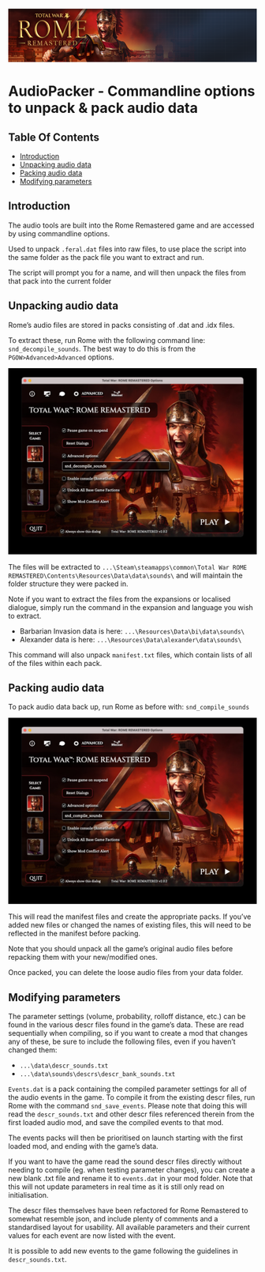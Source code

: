 ![Workshop_header_template](/Workshop_header_template.png)
# AudioPacker - Commandline options to unpack & pack audio data

## Table Of Contents

* [Introduction](#introduction)
* [Unpacking audio data](#unpacking-audio-data)
* [Packing audio data](#packing-audio-data)
* [Modifying parameters](#modifying-parameters)

## Introduction

The audio tools are built into the Rome Remastered game and are accessed by using commandline options.

Used to unpack `.feral.dat` files into raw files, to use place the script into the same folder as the pack file you want to extract and run.

The script will prompt you for a name, and will then unpack the files from that pack into the current folder

## Unpacking audio data

Rome’s audio files are stored in packs consisting of .dat and .idx files.

To extract these, run Rome with the following command line: `snd_decompile_sounds`.
The best way to do this is from the `PGOW>Advanced>Advanced` options.

![snd_decompile_sounds](/tools/AudioPacker/snd_decompile_sounds.jpg)

The files will be extracted to `...\Steam\steamapps\common\Total War ROME REMASTERED\Contents\Resources\Data\data\sounds\` and will maintain the folder structure they were packed in.

Note if you want to extract the files from the expansions or localised dialogue, simply run the command in the expansion and language you wish to extract.
* Barbarian Invasion data is here: `...\Resources\Data\bi\data\sounds\`
* Alexander data is here: `...\Resources\Data\alexander\data\sounds\`

This command will also unpack `manifest.txt` files, which contain lists of all of the files within each pack.


## Packing audio data

To pack audio data back up, run Rome as before with: `snd_compile_sounds`

![snd_compile_sounds](/tools/AudioPacker/snd_compile_sounds.jpg)

This will read the manifest files and create the appropriate packs. If you’ve added new files or changed the names of existing files, this will need to be reflected in the manifest before packing.

Note that you should unpack all the game’s original audio files before repacking them with your new/modified ones.

Once packed, you can delete the loose audio files from your data folder.


## Modifying parameters

The parameter settings  (volume, probability, rolloff distance, etc.) can be found in the various descr files found in the game’s data. These are read sequentially when compiling, so if you want to create a mod that changes any of these, be sure to include the following files, even if you haven’t changed them:
* `...\data\descr_sounds.txt`
* `...\data\sounds\descrs\descr_bank_sounds.txt`


`Events.dat` is a pack containing the compiled parameter settings for all of the audio events in the game. To compile it from the existing descr files, run Rome with the command `snd_save_events`.
Please note that doing this will read the `descr_sounds.txt` and other descr files referenced therein from the first loaded audio mod, and save the compiled events to that mod.

The events packs will then be prioritised on launch starting with the first loaded mod, and ending with the game’s data.

If you want to have the game read the sound descr files directly without needing to compile (eg. when testing parameter changes), you can create a new blank .txt file and rename it to `events.dat` in your mod folder. Note that this will not update parameters in real time as it is still only read on initialisation.

The descr files themselves have been refactored for Rome Remastered to somewhat resemble json, and include plenty of comments and a standardised layout for usability. All available parameters and their current values for each event are now listed with the event.

It is possible to add new events to the game following the guidelines in `descr_sounds.txt`.
